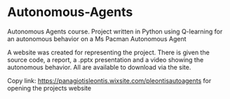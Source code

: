 # Autonomous-Agents
Autonomous Agents course. Project written in Python using Q-learning for an autonomous behavior on a Ms Pacman Autonomous Agent

A website was created for representing the project. There is given the source code, a report, a .pptx presentation and a video showing the autonomous behavior.
All are available to download via the site.

Copy link: https://panagiotisleontis.wixsite.com/pleontisautoagents for opening the projects website
